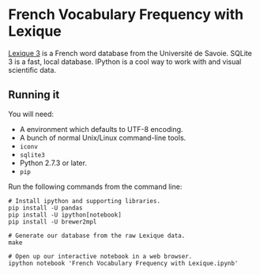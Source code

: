 # French Vocabulary Frequency with Lexique

[Lexique 3](http://lexique.org/) is a French word database from the
Université de Savoie.  SQLite 3 is a fast, local database.  IPython is a
cool way to work with and visual scientific data.

## Running it

You will need:

- A environment which defaults to UTF-8 encoding.
- A bunch of normal Unix/Linux command-line tools.
- `iconv`
- `sqlite3`
- Python 2.7.3 or later.
- `pip`

Run the following commands from the command line:

    # Install ipython and supporting libraries.
    pip install -U pandas
    pip install -U ipython[notebook]
    pip install -U brewer2mpl

    # Generate our database from the raw Lexique data.
    make

    # Open up our interactive notebook in a web browser.
    ipython notebook 'French Vocabulary Frequency with Lexique.ipynb'
